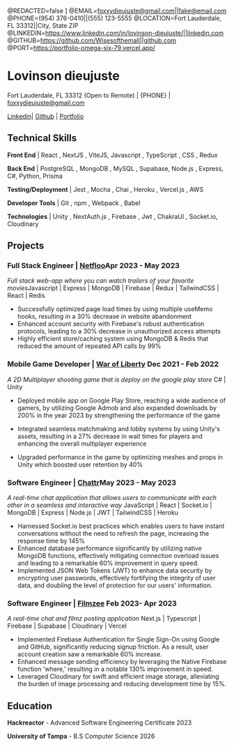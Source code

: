 @REDACTED=false
]
@EMAIL=foxxydieujuste@gmail.com||fake@email.com
@PHONE=(954) 376-0410||(555) 123-5555
@LOCATION=Fort Lauderdale, FL 33312||City, State ZIP
@LINKEDIN=https://www.linkedin.com/in/lovinson-dieujuste/||linkedin.com
@GITHUB=https://github.com/Wisesofthemall||github.com
@PORT=https://portfolio-omega-six-79.vercel.app/

# Lovinson dieujuste


Fort Lauderdale, FL 33312 (Open to Remote) | {PHONE} | foxxydieujuste@gmail.com

[Linkedin](https://www.linkedin.com/in/lovinson-dieujuste/)| [Github](https://github.com/Wisesofthemall) | [Portfolio](https://portfolio-omega-six-79.vercel.app/)

<div className="vertical-spacer"></div>

## Technical Skills

**Front End** | React , NextJS , ViteJS, Javascript , TypeScript , CSS , Redux

**Back End** | PostgreSQL , MongoDB , MySQL , Supabase, Node.js , Express, C#, Python, Prisma

**Testing/Deployment** | Jest , Mocha , Chai , Heroku , Vercel.js , AWS

**Developer Tools** |  Git , npm , Webpack , Babel 

**Technologies** | Unity , NextAuth.js , Firebase , Jwt , ChakraUI , Socket.io, Cloudinary

<div className="vertical-spacer"></div>

## Projects

### Full Stack Engineer |  [Netfloo](https://github.com/Wisesofthemall/Netfloo-2.0)<span class="spacer"></span>Apr 2023 - May 2023

*Full stack web-app where you can watch trailers of your favorite movies*<span class="spacer"></span>Javascript |  Express | MongoDB | Firebase | Redux | TailwindCSS | React | Redis

- Successfully optimized page load times by using multiple useMemo hooks, resulting in a 30% decrease in website abandonment
- Enhanced account security with Firebase's robust authentication protocols, leading to a 30% decrease in unauthorized access attempts
- Highly efficient store/caching system using MongoDB & Redis that reduced the amount of repeated API calls by 99% 



<div className="vertical-spacer"></div>

### Mobile Game Developer | [War of Liberty](https://play.google.com/store/apps/details?id=com.war.liberty.game&hl=en_US&gl=US) <span class="spacer"></span>Dec 2021 - Feb 2022

*A 2D Multiplayer shooting game that is deploy on the google play store* <span class="spacer"></span> C# | Unity

- Deployed mobile app on Google Play Store, reaching a wide audience of gamers, by utilizing Google Admob and also expanded downloads by 200% in the year 2023 by strengthening the performance of the game
- Integrated seamless matchmaking and lobby systems by using Unity's assets, resulting in a 27% decrease in wait times for players and enhancing the overall multiplayer experience

- Upgraded performance in the game by optimizing meshes and props in Unity which boosted user retention by 40%


<div className="vertical-spacer"></div>

### Software Engineer | [Chattr](https://github.com/Wisesofthemall/Chattr)<span class="spacer"></span>May 2023 - May 2023

*A real-time chat application that allows users to communicate with each other in a seamless and interactive way* <span class="spacer"></span>  JavaScript | React | Socket.io | MongoDB | Express | Node.js | JWT | TailwindCSS | Heroku

- Harnessed Socket.io best practices which enables users to have instant conversations without the need to refresh the page, increasing the response time by 145%
- Enhanced database performance significantly by utilizing native MongoDB functions, effectively mitigating connection overload issues and leading to a remarkable 60% improvement in query speed.
- Implemented JSON Web Tokens (JWT) to enhance data security by encrypting user passwords, effectively fortifying the integrity of user data, and doubling the level of protection for our users' information.
<div className="vertical-spacer"></div>

### Software Engineer | [Filmzee](https://filmzee.vercel.app/) <span class="spacer"></span> Feb 2023- Apr 2023

*A real-time chat and filmz posting application* <span class="spacer"></span> Next.js | Typescript | Firebase | Supabase | Cloudinary | Vercel

- Implemented Firebase Authentication for Single Sign-On using Google and GitHub, significantly reducing signup friction. As a result, user account creation saw a remarkable 60% increase.
- Enhanced message sending efficiency by leveraging the Native Firebase function 'where,' resulting in a notable 130% improvement in speed.
- Leveraged Cloudinary for swift and efficient image storage, alleviating the burden of image processing and reducing development time by 15%.


<div className="vertical-spacer"></div>

<!-- Move this section above Technical Skills if you're a student/new grad -->
## Education

**Hackreactor** - Advanced Software Engineering Certificate<span class="spacer"></span>  2023

**University of Tampa** - B.S Computer Science<span class="spacer"></span>  2026

